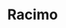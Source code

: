 ---
title: Racimo
date: 
draft: false

# descripcion
description : Aro de plata con piedra cubic

materials: Plata 925

color: Multicolor

dimensions: 0,8cm

code: 01-16-0331

type: "Aros"

categories: []

# Images
# first image will be shown in the product page
images:
  # - image: "images/path_to_image"
  # La ubicacion de las imagenes es imagenes/Aros/Aros.Cubic/01-16-0331-racimo
  - image: "./images/aros/cubic/01-16-0331-racimo_a.JPG"
  - image: "./images/aros/cubic/01-16-0331-racimo_b.JPG"
---